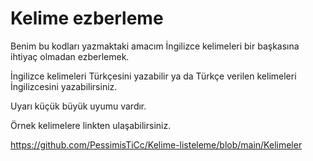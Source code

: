 # Kelime ezberleme 

Benim bu kodları yazmaktaki amacım İngilizce kelimeleri bir başkasına ihtiyaç olmadan ezberlemek. 

İngilizce kelimeleri Türkçesini yazabilir ya da Türkçe verilen kelimeleri İngilizcesini yazabilirsiniz. 

Uyarı küçük büyük uyumu vardır. 

Örnek kelimelere linkten ulaşabilirsiniz. 

https://github.com/PessimisTiCc/Kelime-listeleme/blob/main/Kelimeler

